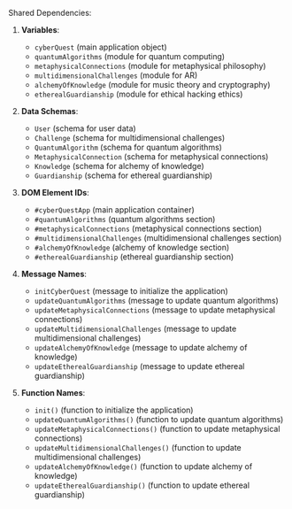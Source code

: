 Shared Dependencies:

1. **Variables**: 
   - `cyberQuest` (main application object)
   - `quantumAlgorithms` (module for quantum computing)
   - `metaphysicalConnections` (module for metaphysical philosophy)
   - `multidimensionalChallenges` (module for AR)
   - `alchemyOfKnowledge` (module for music theory and cryptography)
   - `etherealGuardianship` (module for ethical hacking ethics)

2. **Data Schemas**: 
   - `User` (schema for user data)
   - `Challenge` (schema for multidimensional challenges)
   - `QuantumAlgorithm` (schema for quantum algorithms)
   - `MetaphysicalConnection` (schema for metaphysical connections)
   - `Knowledge` (schema for alchemy of knowledge)
   - `Guardianship` (schema for ethereal guardianship)

3. **DOM Element IDs**: 
   - `#cyberQuestApp` (main application container)
   - `#quantumAlgorithms` (quantum algorithms section)
   - `#metaphysicalConnections` (metaphysical connections section)
   - `#multidimensionalChallenges` (multidimensional challenges section)
   - `#alchemyOfKnowledge` (alchemy of knowledge section)
   - `#etherealGuardianship` (ethereal guardianship section)

4. **Message Names**: 
   - `initCyberQuest` (message to initialize the application)
   - `updateQuantumAlgorithms` (message to update quantum algorithms)
   - `updateMetaphysicalConnections` (message to update metaphysical connections)
   - `updateMultidimensionalChallenges` (message to update multidimensional challenges)
   - `updateAlchemyOfKnowledge` (message to update alchemy of knowledge)
   - `updateEtherealGuardianship` (message to update ethereal guardianship)

5. **Function Names**: 
   - `init()` (function to initialize the application)
   - `updateQuantumAlgorithms()` (function to update quantum algorithms)
   - `updateMetaphysicalConnections()` (function to update metaphysical connections)
   - `updateMultidimensionalChallenges()` (function to update multidimensional challenges)
   - `updateAlchemyOfKnowledge()` (function to update alchemy of knowledge)
   - `updateEtherealGuardianship()` (function to update ethereal guardianship)